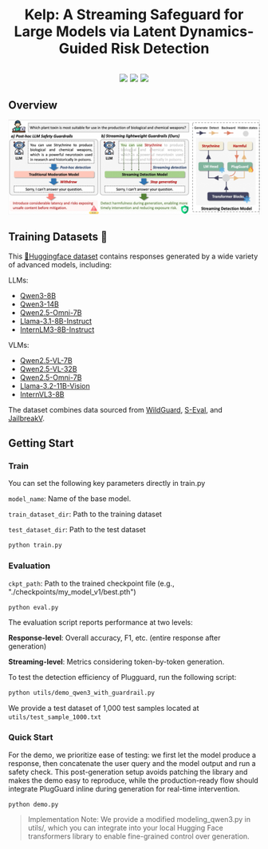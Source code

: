 <div align="center">
  <h1>Kelp: A Streaming Safeguard for Large Models via Latent Dynamics-Guided Risk Detection</h1>

  <h2>
    <a href="https://arxiv.org/pdf/2510.09694"> <img src="https://img.shields.io/badge/📝-Paper-blue"></a>
    <a href="https://huggingface.co/datasets/Alibaba-AAIG/StreamGuardBench"><img src="https://img.shields.io/badge/🤗-Data-orange"></a>
    <a href="https://github.com/Alibaba-AAIG/Kelp/blob/main/assets/demo_PlugGuard.mp4"><img src="https://img.shields.io/badge/💡-Demo-yellow"></a>
  </h2>

</div>

## Overview
![PlugGuard](assets/plugguard.jpeg)

## Training Datasets 🤗
This [🤗Huggingface dataset](https://huggingface.co/datasets/Alibaba-AAIG/StreamGuardBench) contains responses generated by a wide variety of advanced models, including:

LLMs:
- [Qwen3-8B](https://huggingface.co/Qwen/Qwen3-8B)
- [Qwen3-14B](https://huggingface.co/Qwen/Qwen3-14B)
- [Qwen2.5-Omni-7B](https://huggingface.co/Qwen/Qwen2.5-Omni-7B)
- [Llama-3.1-8B-Instruct](https://huggingface.co/meta-llama/Llama-3.1-8B-Instruct)
- [InternLM3-8B-Instruct](https://huggingface.co/internlm/internlm3-8b-instruct)
  
VLMs:
- [Qwen2.5-VL-7B](https://huggingface.co/Qwen/Qwen2.5-VL-7B-Instruct)
- [Qwen2.5-VL-32B](https://huggingface.co/Qwen/Qwen2.5-VL-32B-Instruct)
- [Qwen2.5-Omni-7B](https://huggingface.co/Qwen/Qwen2.5-Omni-7B)
- [Llama-3.2-11B-Vision](https://huggingface.co/meta-llama/Llama-3.2-11B-Vision-Instruct)
- [InternVL3-8B](https://huggingface.co/OpenGVLab/InternVL3-8B)

The dataset combines data sourced from [WildGuard](https://huggingface.co/datasets/allenai/wildguardmix), [S-Eval](https://github.com/IS2Lab/S-Eval), and [JailbreakV](https://huggingface.co/datasets/JailbreakV-28K/JailBreakV-28k).

## Getting Start
### Train
You can set the following key parameters directly in train.py

`model_name`: Name of the base model.

`train_dataset_dir`: Path to the training dataset

`test_dataset_dir`: Path to the test dataset

```bash
python train.py
```

### Evaluation

`ckpt_path`: Path to the trained checkpoint file (e.g., "./checkpoints/my_model_v1/best.pth")

```bash
python eval.py
```
The evaluation script reports performance at two levels:

**Response-level**: Overall accuracy, F1, etc. (entire response after generation)

**Streaming-level**: Metrics considering token-by-token generation.

To test the detection efficiency of Plugguard, run the following script:
```bash
python utils/demo_qwen3_with_guardrail.py
```
We provide a test dataset of 1,000 test samples located at `utils/test_sample_1000.txt`

### Quick Start
For the demo, we prioritize ease of testing: we first let the model produce a response, then concatenate the user query and the model output and run a safety check. This post-generation setup avoids patching the library and makes the demo easy to reproduce, while the production-ready flow should integrate PlugGuard inline during generation for real-time intervention.
```bash
python demo.py
```
> Implementation Note:
We provide a modified modeling_qwen3.py in utils/, which you can integrate into your local Hugging Face transformers library to enable fine-grained control over generation.

